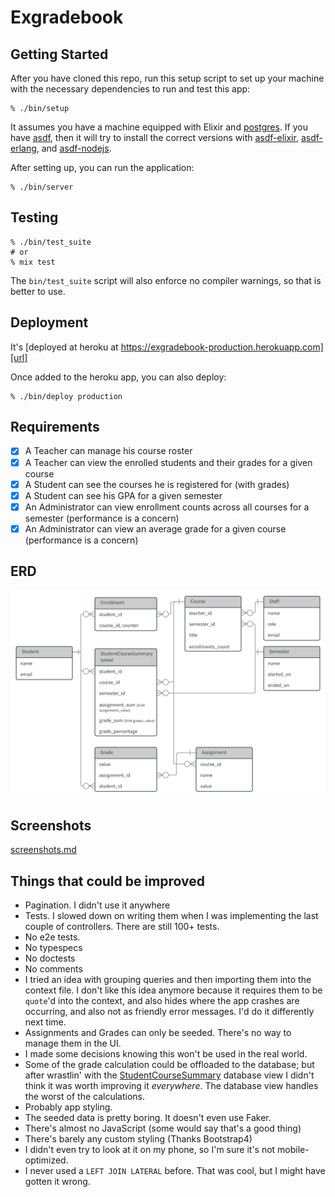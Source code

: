 # Exgradebook

## Getting Started

After you have cloned this repo, run this setup script to set up your machine
with the necessary dependencies to run and test this app:

    % ./bin/setup

It assumes you have a machine equipped with Elixir and [postgres]. If
you have [asdf], then it will try to install the correct versions with
[asdf-elixir], [asdf-erlang], and [asdf-nodejs].

After setting up, you can run the application:

    % ./bin/server

[asdf]: https://github.com/asdf-vm/asdf
[asdf-elixir]: https://github.com/asdf-vm/asdf-elixir
[asdf-erlang]: https://github.com/asdf-vm/asdf-erlang
[asdf-nodejs]: https://github.com/asdf-vm/asdf-nodejs
[postgres]: http://postgresapp.com/

## Testing

    % ./bin/test_suite
    # or
    % mix test

The `bin/test_suite` script will also enforce no compiler warnings, so
that is better to use.

## Deployment

It's [deployed at heroku at https://exgradebook-production.herokuapp.com][url]

Once added to the heroku app, you can also deploy:

    % ./bin/deploy production

[url]: https://exgradebook-production.herokuapp.com/

## Requirements

- [x] A Teacher can manage his course roster
- [x] A Teacher can view the enrolled students and their grades for a given course
- [x] A Student can see the courses he is registered for (with grades)
- [x] A Student can see his GPA for a given semester
- [x] An Administrator can view enrollment counts across all courses for a semester (performance is a concern)
- [x] An Administrator can view an average grade for a given course (performance is a concern)

## ERD

![Entity Relationship Diagram](docs/erd.png)

## Screenshots

[screenshots.md](docs/screenshots.md)

## Things that could be improved

- Pagination. I didn't use it anywhere
- Tests. I slowed down on writing them when I was implementing the last
    couple of controllers. There are still 100+ tests.
- No e2e tests.
- No typespecs
- No doctests
- No comments
- I tried an idea with grouping queries and then importing them into the
    context file. I don't like this idea anymore because it requires
    them to be `quote`'d into the context, and also hides where the app
    crashes are occurring, and also not as friendly error messages. I'd
    do it differently next time.
- Assignments and Grades can only be seeded. There's no way to manage
    them in the UI.
- I made some decisions knowing this won't be used in the real world.
- Some of the grade calculation could be offloaded to the database; but
    after wrastlin' with the [StudentCourseSummary] database view I didn't
    think it was worth improving it _everywhere_. The database view
    handles the worst of the calculations.
- Probably app styling.
- The seeded data is pretty boring. It doesn't even use Faker.
- There's almost no JavaScript (some would say that's a good thing)
- There's barely any custom styling (Thanks Bootstrap4)
- I didn't even try to look at it on my phone, so I'm sure it's not
    mobile-optimized.
- I never used a `LEFT JOIN LATERAL` before. That was cool, but I
    might have gotten it wrong.

[StudentCourseSummary]: priv/repo/migrations/20180326020858_create_student_course_view.exs
